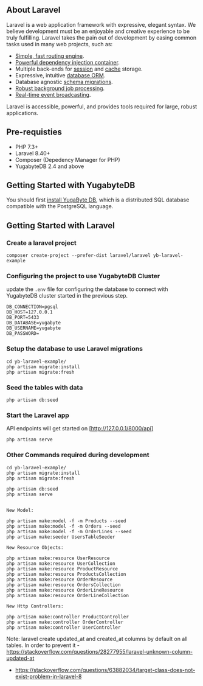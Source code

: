 ## About Laravel

Laravel is a web application framework with expressive, elegant syntax. We believe development must be an enjoyable and creative experience to be truly fulfilling. Laravel takes the pain out of development by easing common tasks used in many web projects, such as:

- [Simple, fast routing engine](https://laravel.com/docs/routing).
- [Powerful dependency injection container](https://laravel.com/docs/container).
- Multiple back-ends for [session](https://laravel.com/docs/session) and [cache](https://laravel.com/docs/cache) storage.
- Expressive, intuitive [database ORM](https://laravel.com/docs/eloquent).
- Database agnostic [schema migrations](https://laravel.com/docs/migrations).
- [Robust background job processing](https://laravel.com/docs/queues).
- [Real-time event broadcasting](https://laravel.com/docs/broadcasting).

Laravel is accessible, powerful, and provides tools required for large, robust applications.

## Pre-requisties 

- PHP 7.3+
- Laravel 8.40+
- Composer (Depedency Manager for PHP)
- YugabyteDB 2.4 and above

## Getting Started with YugabyteDB

You should first [install YugaByte DB](https://docs.yugabyte.com/latest/quick-start/), which is a distributed SQL database compatible with the PostgreSQL language.

## Getting Started with Laravel

### Create a laravel project

```
composer create-project --prefer-dist laravel/laravel yb-laravel-example
```

### Configuring the project to use YugabyteDB Cluster

update the `.env` file for configuring the database to connect with YugabyteDB cluster started in the previous step.

```
DB_CONNECTION=pgsql
DB_HOST=127.0.0.1
DB_PORT=5433
DB_DATABASE=yugabyte
DB_USERNAME=yugabyte
DB_PASSWORD=
```

### Setup the database to use Laravel migrations

```
cd yb-laravel-example/
php artisan migrate:install
php artisan migrate:fresh
```

### Seed the tables with data

```
php artisan db:seed
```

### Start the Laravel app

API endpoints will get started on [http://127.0.0.1/8000/api]

```
php artisan serve
```

### Other Commands required during development

```
cd yb-laravel-example/
php artisan migrate:install
php artisan migrate:fresh

php artisan db:seed
php artisan serve


New Model:

php artisan make:model -f -m Products --seed
php artisan make:model -f -m Orders --seed
php artisan make:model -f -m OrderLines --seed
php artisan make:seeder UsersTableSeeder

New Resource Objects:

php artisan make:resource UserResource
php artisan make:resource UserCollection
php artisan make:resource ProductResource
php artisan make:resource ProductsCollection
php artisan make:resource OrderResource
php artisan make:resource OrdersCollection
php artisan make:resource OrderLineResource
php artisan make:resource OrderLineCollection

New Http Controllers:

php artisan make:controller ProductController
php artisan make:controller OrderController
php artisan make:controller UserController
```

Note: laravel create updated_at and created_at columns by default on all tables. In order to prevent it - https://stackoverflow.com/questions/28277955/laravel-unknown-column-updated-at

- https://stackoverflow.com/questions/63882034/target-class-does-not-exist-problem-in-laravel-8





